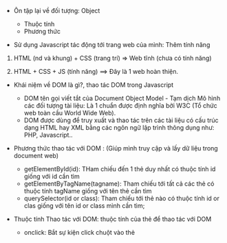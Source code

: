 - Ôn tập lại về đối tượng: Object

  - Thuộc tính
  - Phương thức

- Sử dụng Javascript tác động tới trang web của mình: Thêm tính năng

1. HTML (nd và khung) + CSS (trang trí) => Web tĩnh (chưa có tính năng)

2. HTML + CSS + JS (tính năng) ==> Đây là 1 web hoàn thiện.

- Khái niệm về DOM là gì?, thao tác DOM trong Javascript

  - DOM tên gọi viết tắt của Document Object Model - Tạm dịch Mô hình các đối tượng tài liệu: Là 1 chuẩn được định nghĩa bởi W3C (Tổ chức web toàn cầu World Wide Web).
  - DOM được dùng để truy xuất và thao tác trên các tài liệu có cấu trúc dạng HTML hay XML bằng các ngôn ngữ lập trình thông dụng như: PHP, Javascript..

- Phương thức thao tác với DOM : (Giúp mình truy cập và lấy dữ liệu trong document web)

  - getElementById(id): THam chiếu đến 1 thẻ duy nhất có thuộc tính id giống với id cần tìm
  - getElementByTagName(tagname): Tham chiếu tới tất cả các thẻ có thuộc tính tagName giống với tên thẻ cần tìm
  - querySelector(id or class): Tham chiếu tới thẻ nào có thuộc tính id or clas giống với tên id or class mình cần tìm;

- Thuộc tính Thao tác với DOM: thuộc tính của thẻ để thao tác với DOM
  - onclick: Bắt sự kiện click chuột vào thẻ
